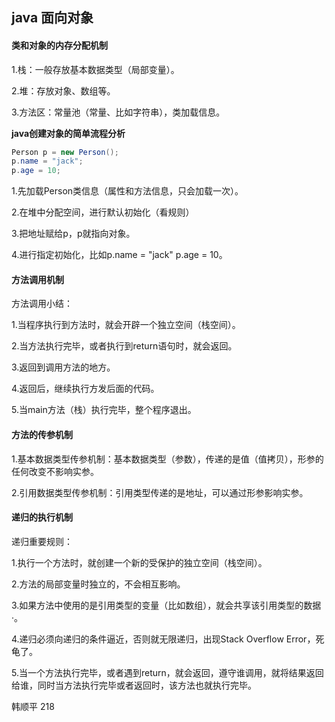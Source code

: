 ## java 面向对象

#### 类和对象的内存分配机制

1.栈：一般存放基本数据类型（局部变量）。

2.堆：存放对象、数组等。

3.方法区：常量池（常量、比如字符串），类加载信息。

**java创建对象的简单流程分析**

```java
Person p = new Person();
p.name = "jack";
p.age = 10;
```

1.先加载Person类信息（属性和方法信息，只会加载一次）。

2.在堆中分配空间，进行默认初始化（看规则）

3.把地址赋给p，p就指向对象。

4.进行指定初始化，比如p.name = "jack"    p.age = 10。



#### 方法调用机制



方法调用小结：

1.当程序执行到方法时，就会开辟一个独立空间（栈空间）。

2.当方法执行完毕，或者执行到return语句时，就会返回。

3.返回到调用方法的地方。

4.返回后，继续执行方发后面的代码。

5.当main方法（栈）执行完毕，整个程序退出。



#### 方法的传参机制

1.基本数据类型传参机制：基本数据类型（参数），传递的是值（值拷贝），形参的任何改变不影响实参。

2.引用数据类型传参机制：引用类型传递的是地址，可以通过形参影响实参。



#### 递归的执行机制

递归重要规则：

1.执行一个方法时，就创建一个新的受保护的独立空间（栈空间）。

2.方法的局部变量时独立的，不会相互影响。

3.如果方法中使用的是引用类型的变量（比如数组），就会共享该引用类型的数据·。

4.递归必须向递归的条件逼近，否则就无限递归，出现Stack Overflow Error，死龟了。

5.当一个方法执行完毕，或者遇到return，就会返回，遵守谁调用，就将结果返回给谁，同时当方法执行完毕或者返回时，该方法也就执行完毕。





韩顺平 218
